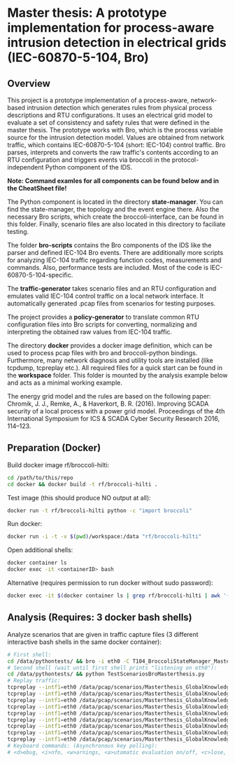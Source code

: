 # Master thesis: A prototype implementation for process-aware intrusion detection in electrical grids (IEC-60870-5-104, Bro)

## Overview
This project is a prototype implementation of a process-aware, network-based intrusion detection which generates rules from physical process descriptions and RTU configurations. It uses an electrical grid model to evaluate a set of consistency and safety rules that were defined in the master thesis. The prototype works with Bro, which is the process variable source for the intrusion detection model. Values are obtained from network traffic, which contains IEC-60870-5-104 (short: IEC-104) control traffic. Bro parses, interprets and converts the raw traffic's contents according to an RTU configuration and triggers events via broccoli in the protocol-independent Python component of the IDS.

**Note: Command examles for all components can be found below and in the CheatSheet file!**

The Python component is located in the directory **state-manager**. You can find the state-manager, the topology and the event engine there. Also the necessary Bro scripts, which create the broccoli-interface, can be found in this folder. Finally, scenario files are also located in this directory to faciliate testing.

The folder **bro-scripts** contains the Bro components of the IDS like the parser and defined IEC-104 Bro events. There are additionally more scripts for analyzing IEC-104 traffic regarding function codes, measurements and commands. Also, performance tests are included. Most of the code is IEC-60870-5-104-specific.

The **traffic-generator** takes scenario files and an RTU configuration and emulates valid IEC-104 control traffic on a local network interface. It automatically generated .pcap files from scenarios for testing purposes.

The project provides a **policy-generator** to translate common RTU configuration files into Bro scripts for converting, normalizing and interpreting the obtained raw values from IEC-104 traffic. 

The directory **docker** provides a docker image definition, which can be used to process pcap files with bro and broccoli-python bindings. Furthermore, many network diagnosis and utility tools are installed (like tcpdump, tcpreplay etc.). All required files for a quick start can be found in the **workspace** folder. This folder is mounted by the analysis example below and acts as a minimal working example.

The energy grid model and the rules are based on the following paper:
Chromik, J. J., Remke, A., & Haverkort, B. R. (2016). Improving SCADA security of a local process with a power grid model. Proceedings of the 4th International Symposium for ICS & SCADA Cyber Security Research 2016, 114–123.

## Preparation (Docker)
Build docker image rf/broccoli-hilti:
```bash
cd /path/to/this/repo
cd docker && docker build -t rf/broccoli-hilti .
```
Test image (this should produce NO output at all):
```bash
docker run -t rf/broccoli-hilti python -c "import broccoli"
```
Run docker:
```bash
docker run -i -t -v $(pwd)/workspace:/data "rf/broccoli-hilti"
```
Open additional shells:
```bash
docker container ls
docker exec -it <containerID> bash
```
Alternative (requires permission to run docker without sudo password):
```bash
docker exec -it $(docker container ls | grep rf/broccoli-hilti | awk '{ print $1 }' | head -1) bash
```

## Analysis (Requires: 3 docker bash shells)
Analyze scenarios that are given in traffic capture files (3 different interactive bash shells in the same docker container):
```bash
# First shell:
cd /data/pythontests/ && bro -i eth0 -C T104_BroccoliStateManager_Masterthesis.bro t104.evt
# Second shell (wait until first shell prints "listening on eth0"):
cd /data/pythontests/ && python TestScenariosBroMasterthesis.py
# Replay traffic:
tcpreplay --intf1=eth0 /data/pcap/scenarios/Masterthesis_GlobalKnowledge_Normalized_Scenario1.pcapng
tcpreplay --intf1=eth0 /data/pcap/scenarios/Masterthesis_GlobalKnowledge_Normalized_Scenario2.pcapng
tcpreplay --intf1=eth0 /data/pcap/scenarios/Masterthesis_GlobalKnowledge_Normalized_Scenario3.pcapng
tcpreplay --intf1=eth0 /data/pcap/scenarios/Masterthesis_GlobalKnowledge_Normalized_Scenario4.pcapng
tcpreplay --intf1=eth0 /data/pcap/scenarios/Masterthesis_GlobalKnowledge_Normalized_Scenario5.pcapng
tcpreplay --intf1=eth0 /data/pcap/scenarios/Masterthesis_GlobalKnowledge_Normalized_Scenario6.pcapng
tcpreplay --intf1=eth0 /data/pcap/scenarios/Masterthesis_GlobalKnowledge_Normalized_Scenario7.pcapng
tcpreplay --intf1=eth0 /data/pcap/scenarios/Masterthesis_GlobalKnowledge_Normalized_Scenario8.pcapng
tcpreplay --intf1=eth0 /data/pcap/scenarios/Masterthesis_GlobalKnowledge_Normalized_Scenario9.pcapng
# Keyboard commands: (Asynchronous key polling): 
# <d>ebug, <i>nfo, <w>arnings, <a>utomatic evaluation on/off, <c>lose, <v>alues print, <e>valuate current state, <s> save state, <l> load state
```